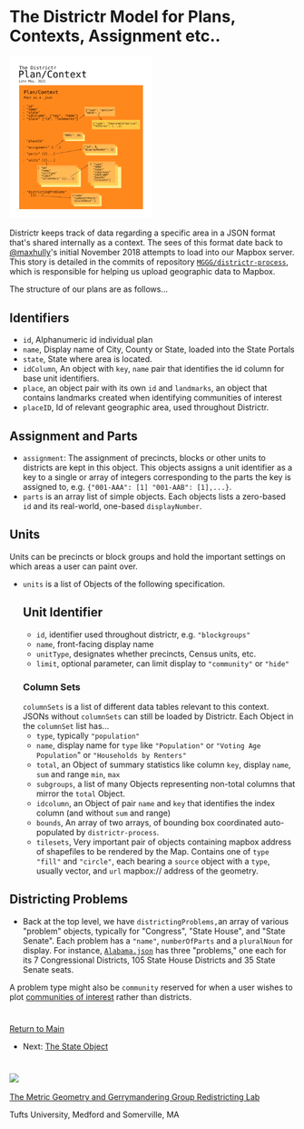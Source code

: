 # The Districtr Model for Plans, Contexts, Assignment etc..
 
<img src="../pics/plancontext.png" width=50%>

Districtr keeps track of data regarding a specific area in a JSON format
that's shared internally as a context. The sees of this format date back
to [@maxhully]'s  initial November 2018 attempts to load into our Mapbox
server. This story is detailed in the commits of repository
[`MGGG/districtr-process`], which is responsible for helping us upload
geographic data to Mapbox.

The structure of our plans are as follows...
 
 ## Identifiers
 
- `id`, Alphanumeric id individual plan
- `name`, Display name of City, County or State, loaded into the State
Portals
- `state`, State where area is located.
- `idColumn`, An object with `key`, `name` pair that identifies the id
column for base unit identifiers.
- `place`, an object pair with its own `id` and `landmarks`, an object
that contains landmarks created when identifying communities of interest
- `placeID`, Id of relevant geographic area, used throughout Districtr.

## Assignment and Parts
- `assignment`: The assignment of precincts, blocks or other units to
districts are kept in this object. This objects assigns a unit
identifier as a key to a single or array of integers corresponding to
the parts the key is assigned to, e.g. `{"001-AAA": [1] "001-AAB":
[1],...}`.
- `parts` is an array list of simple objects. Each objects lists a
zero-based `id` and its real-world, one-based `displayNumber`.

## Units
Units can be precincts or block groups and hold the important settings
on which areas a user can paint over. 

- `units` is a list of Objects of the following specification.
    ## Unit Identifier
    - `id`, identifier used throughout districtr, e.g. `"blockgroups"`
    - `name`, front-facing display name
    - `unitType`, designates whether precincts, Census units, etc.
    - `limit`, optional parameter, can limit display to `"community"`
    or `"hide"`
    ### Column Sets
    `columnSets` is a list of different data tables relevant to this
    context. JSONs without `columnSets` can still be loaded by
    Districtr. Each Object in the `columnSet` list has...
    - `type`, typically `"population"`
    - `name`, display name for `type` like `"Population"` or
    `"Voting Age Population`" or `"Households by Renters"`
    - `total`, an Object of summary statistics like column `key`,
    display `name`, `sum` and range `min`, `max`
    - `subgroups`, a list of many Objects representing non-total
    columns that mirror the `total` Object.
    - `idcolumn`, an Object of pair `name` and `key` that identifies
    the index column (and without `sum` and range)
    - `bounds`, An array of two arrays, of bounding box coordinated
    auto-populated by `districtr-process`.
    - `tilesets`, Very important pair of objects containing mapbox
    address of shapefiles to be rendered by the Map. Contains one of
    `type` `"fill"` and `"circle"`, each bearing a `source` object with
    a `type`, usually vector, and `url` mapbox:// address of the
    geometry. 

## Districting Problems
- Back at the top level, we have `districtingProblems,`an array of
various "problem" objects, typically for "Congress", "State House", and
"State Senate". Each problem has a `"name"`, `numberOfParts` and a
`pluralNoun` for display. For instance, [`Alabama.json`] has three
"problems," one each for its 7 Congressional Districts, 105 State House
Districts and 35 State Senate seats. 

A problem type might also be `community` reserved for when a user wishes
to plot [communities of interest] rather than districts.

# #

[Return to Main](../README.md)
- Next: [The State Object](./state.md)

[`State`]: ./state.md
[@maxhully]: http://github.com/maxhully
[`Alabama.json`]: ../../assets/data/modules/Alabama.json
[`MGGG/districtr-process`]: https://github.com/districtr/districtr-process
[communities of interest]: ../05landmarks/coi.md

# #

<img src="../../assets/mggg.svg" width=25%>

[The Metric Geometry and Gerrymandering Group Redistricting Lab](http://mggg.org)

Tufts University, Medford and Somerville, MA
